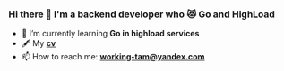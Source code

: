 ### Hi there 👋 I'm a backend developer who 😻 Go and HighLoad

- 🌱 I’m currently learning **Go in highload services**
- 🖋 My **[cv](https://hh.ru/resume/cc3489f0ff07751efe0039ed1f644367567676#key-skills)**
- 📫 How to reach me: **working-tam@yandex.com**

<!--
**p12s/p12s** is a ✨ _special_ ✨ repository because its `README.md` (this file) appears on your GitHub profile.

Here are some ideas to get you started:

- 🔭 I’m currently working on ...
- 🌱 I’m currently learning ...
- 👯 I’m looking to collaborate on ...
- 🤔 I’m looking for help with ...
- 💬 Ask me about ...
- 📫 How to reach me: ...
- 😄 Pronouns: ...
- ⚡ Fun fact: ...
-->
